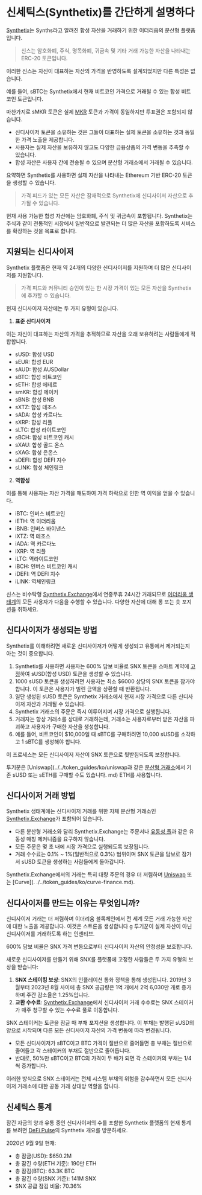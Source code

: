 # 신세틱스(Synthetix)를 간단하게 설명하다

[Synthetix](https://synthetix.io/)는 Synths라고 알려진 합성 자산을 거래하기 위한 이더리움의 분산형 플랫폼입니다.

> 신스는 암호화폐, 주식, 명목화폐, 귀금속 및 기타 거래 가능한 자산을 나타내는 ERC-20 토큰입니다.

이러한 신스는 자신이 대표하는 자산의 가격을 반영하도록 설계되었지만 다른 특성은 없습니다.

예를 들어, sBTC는 Synthetix에서 현재 비트코인 ​​가격으로 거래될 수 있는 합성 비트코인 ​​토큰입니다.

마찬가지로 sMKR 토큰은 실제 [MKR](../../token_guides/ko/makerdao.md) 토큰과 가격이 동일하지만 투표권은 포함되지 않습니다.

- 신디사이저 토큰을 소유하는 것은 그들이 대표하는 실제 토큰을 소유하는 것과 동일한 가격 노출을 제공합니다.
- 사용자는 실제 자산을 보유하지 않고도 다양한 금융상품의 가격 변동을 추측할 수 있습니다.
- 합성 자산은 사용자 간에 전송될 수 있으며 분산형 거래소에서 거래될 수 있습니다.

요약하면 Synthetix를 사용하면 실제 자산을 나타내는 Ethereum 기반 ERC-20 토큰을 생성할 수 있습니다.

> 가격 피드가 있는 모든 자산은 잠재적으로 Synthetix에 신디사이저 자산으로 추가될 수 있습니다.

현재 사용 가능한 합성 자산에는 암호화폐, 주식 및 귀금속이 포함됩니다. Synthetix는 주식과 같이 전통적인 시장에서 일반적으로 발견되는 더 많은 자산을 포함하도록 서비스를 확장하는 것을 목표로 합니다.

## 지원되는 신디사이저

Synthetix 플랫폼은 현재 약 24개의 다양한 신디사이저를 지원하며 더 많은 신디사이저를 지원합니다.

> 가격 피드와 커뮤니티 승인이 있는 한 시장 가격이 있는 모든 자산을 Synthetix에 추가할 수 있습니다.

현재 신디사이저 자산에는 두 가지 유형이 있습니다.

1. **표준 신디사이저**

 이는 자신이 대표하는 자산의 가격을 추적하므로 자산을 오래 보유하려는 사람들에게 적합합니다.
 - sUSD: 합성 USD
 - sEUR: 합성 EUR
 - sAUD: 합성 AUSDollar
 - sBTC: 합성 비트코인
 - sETH: 합성 에테르
 - smKR: 합성 메이커
 - sBNB: 합성 BNB
 - sXTZ: 합성 테조스
 - sADA: 합성 카르다노
 - sXRP: 합성 리플
 - sLTC: 합성 라이트코인
 - sBCH: 합성 비트코인 ​​캐시
 - sXAU: 합성 골드 온스
 - sXAG: 합성 은온스
 - sDEFI: 합성 DEFI 지수
 - sLINK: 합성 체인링크

2. **역합성**

 이를 통해 사용자는 자산 가격을 매도하여 가격 하락으로 인한 역 이익을 얻을 수 있습니다.
 - iBTC: 인버스 비트코인
 - iETH: 역 이더리움
 - iBNB: 인버스 바이낸스
 - iXTZ: 역 테조스
 - iADA: 역 카르다노
 - iXRP: 역 리플
 - iLTC: 역라이트코인
 - iBCH: 인버스 비트코인 ​​캐시
 - iDEFI: 역 DEFI 지수
 - iLINK: 역체인링크

신스는 비수탁형 [Synthetix.Exchange](https://synthetix.exchange)에서 연중무휴 24시간 거래되므로 [이더리움 생태계](../../token_guides/ko/ethereum.md)의 모든 사용자가 다음을 수행할 수 있습니다. 다양한 자산에 대해 롱 또는 숏 포지션을 취하세요.

## 신디사이저가 생성되는 방법

Synthetix를 이해하려면 새로운 신디사이저가 어떻게 생성되고 유통에서 제거되는지 아는 것이 중요합니다.

1. Synthetix를 사용하면 사용자는 600% 담보 비율로 SNX 토큰을 스마트 계약에 [고정](https://mintr.synthetix.io/)하여 sUSD(합성 USD) 토큰을 생성할 수 있습니다.
2. 1000 sUSD 토큰을 생성하려면 사용자는 최소 $6000 상당의 SNX 토큰을 잠가야 합니다. 이 토큰은 사용자가 빌린 금액을 상환할 때 반환됩니다.
3. 일단 생성된 sUSD 토큰은 Synthetix 거래소에서 현재 시장 가격으로 다른 신디사이저 자산과 거래될 수 있습니다.
4. Synthetix 거래소의 주문은 즉시 이루어지며 시장 가격으로 실행됩니다.
5. 거래자는 항상 거래소를 상대로 거래하는데, 거래소는 사용자로부터 받은 자산을 파괴하고 사용자가 구매한 자산을 생성합니다.
6. 예를 들어, 비트코인이 $10,000일 때 sBTC를 구매하려면 10,000 sUSD를 소각하고 1 sBTC를 생성해야 합니다.

이 프로세스는 모든 신디사이저 자산이 SNX 토큰으로 뒷받침되도록 보장합니다.

투기꾼은 [Uniswap](../../token_guides/ko/uniswap과 같은 [분산형 거래소](../../defi/ko/3-decentralized-exchanges.md)에서 기존 sUSD 또는 sETH를 구매할 수도 있습니다. md) ETH를 사용합니다.

## 신디사이저 거래 방법

Synthetix 생태계에는 신디사이저 거래를 위한 자체 분산형 거래소인 [Synthetix.Exchange](https://synthetix.exchange)가 포함되어 있습니다.

- 다른 분산형 거래소와 달리 Synthetix.Exchange는 주문서나 [유동성 풀](../../defi/ko/3-decentralized-exchanges.md)과 같은 유동성 매칭 메커니즘을 요구하지 않습니다.
- 모든 주문은 몇 초 내에 시장 가격으로 실행되도록 보장됩니다.
- 거래 수수료는 0.1% ~ 1%(일반적으로 0.3%) 범위이며 SNX 토큰을 담보로 잠가서 sUSD 토큰을 생성하는 사람들에게 돌아갑니다.

Synthetix.Exchange에서의 거래는 특히 대량 주문의 경우 더 저렴하며 [Uniswap](../../token_guides/ko/uniswap.md) 또는 [Curve](. ./../token_guides/ko/curve-finance.md).

## 신디사이저를 만드는 이유는 무엇입니까?

신디사이저 거래는 더 저렴하며 이더리움 블록체인에서 전 세계 모든 거래 가능한 자산에 대한 노출을 제공합니다. 이것은 스트론을 생성합니다 g 투기꾼이 실제 자산이 아닌 신디사이저를 거래하도록 하는 인센티브.

600% 담보 비율은 SNX 가격 변동으로부터 신디사이저 자산의 안정성을 보호합니다.

새로운 신디사이저를 만들기 위해 SNX를 플랫폼에 고정한 사람들은 두 가지 유형의 보상을 받습니다:
1. **SNX 스테이킹 보상**: SNX의 인플레이션 통화 정책을 통해 생성됩니다. 2019년 3월부터 2023년 8월 사이에 총 SNX 공급량은 1억 개에서 2억 6,030만 개로 증가하며 주간 감소율은 1.25%입니다.
2. **교환 수수료**: [Synthetix.Exchange](https://synthetix.exchange/#/)에서 신디사이저 거래 수수료는 SNX 스테이커가 매주 청구할 수 있는 수수료 풀로 이동합니다.

SNX 스테이커는 토큰을 잠글 때 부채 포지션을 생성합니다. 이 부채는 발행된 sUSD의 양으로 시작되며 다른 모든 신디사이저 자산의 가격 변동에 따라 변경됩니다.

- 모든 신디사이저가 sBTC이고 BTC 가격이 절반으로 줄어들면 총 부채는 절반으로 줄어들고 각 스테이커의 부채도 절반으로 줄어듭니다.
- 반대로, 50%만 sBTC이고 BTC의 가격이 두 배가 되면 각 스테이커의 부채는 1/4씩 증가합니다.

이러한 방식으로 SNX 스테이커는 전체 시스템 부채의 위험을 감수하면서 모든 신디사이저 거래소에 대한 공동 거래 상대방 역할을 합니다.

## 신세틱스 통계

잠긴 자금의 양과 유통 중인 신디사이저의 수를 포함한 Synthetix 플랫폼의 현재 통계를 보려면 [DeFi Pulse](https://dashboard.synthetix.io)의 Synthetix 개요를 방문하세요.

2020년 9월 9일 현재:
- 총 잠금(USD): $650.2M
- 총 잠긴 수량(ETH 기준): 190만 ETH
- 총 잠김(BTC): 63.3K BTC
- 총 잠긴 수량(SNX 기준): 141M SNX
- SNX 공급 잠김 비율: 70.36%